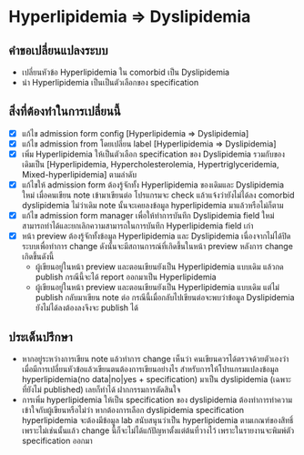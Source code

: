 # Hyperlipidemia => Dyslipidemia

## คำขอเปลี่ยนแปลงระบบ
* เปลี่ยนหัวข้อ Hyperlipidemia ใน comorbid เป็น Dyslipidemia
* นำ Hyperlipidemia เป็นเป็นตัวเลือกของ specification

## สิ่งที่ต้องทำในการเปลี่ยนนี้
- [x] แก้ไข admission form config [Hyperlipidemia => Dyslipidemia]
- [x] แก้ไข admission from โดยเปลี่ยน label [Hyperlipidemia => Dyslipidemia]
- [x] เพิ่ม Hyperlipidemia  ให้เป็นตัวเลือก specification ของ Dyslipidemia รวมกับของเดิมเป็น [Hyperlipidemia, Hypercholesterolemia, Hypertriglyceridemia, Mixed-hyperlipidemia] ตามลำดับ
- [x] แก้ไขให้ admission form ต้องรู้จักทั้ง Hyperlipidemia ของเดิมและ Dyslipidemia ใหม่ เมื่อคนเขียน note เข้ามาเขียนต่อ โปรแกรมจะ check แล้วแจ้งว่ายังไม่ได้ลง comorbid dyslipidemia ไม่ว่าเดิม note นั้นจะเคยลงข้อมูล hyperlipidemia มาแล้วหรือไม่ก็ตาม
- [x] แก้ไข admission form manager เพื่อให้ทำการบันทึก Dyslipidemia field ใหม่ สามารถทำได้และยกเลิกความสามารถในการบันทึก Hyperlipidemia field เก่า
- [x] หน้า preview ต้องรู้จักทั้งข้อมูล Hyperlipidemia และ Dyslipidemia เนื่องจากไม่ได้ปิดระบบเพื่อทำการ change ดังนั้นจะมีสถานการณ์ที่เกิดขึ้นในหน้า preview หลังการ change เกิดขึ้นดังนี้
    * ผู้เขียนอยู่ในหน้า preview และตอนเขียนยังเป็น Hyperlipidemia แบบเดิม แล้วกด publish กรณีนี้จะได้ report ออกมาเป็น Hyperlipidemia
    * ผู้เขียนอยู่ในหน้า preview และตอนเขียนยังเป็น Hyperlipidemia แบบเดิม แต่ไม่ publish กลับมาเขียน note ต่อ กรณีนี้เมื่อกลับไปเขียนต่อจะพบว่าข้อมูล Dyslipidemia ยังไม่ได้ลงต้องลงจึงจะ publish ได้

## ประเด็นปรึกษา
* หากอยู่ระหว่างการเขียน note แล้วทำการ change เห็นว่า คนเขียนควรได้ตรวจด้วยตัวเองว่า เมื่อมีการเปลี่ยนหัวข้อแล้วเขียนตนต้องการเขียนอย่างไร สำหรับการให้โปรแกรมแปลงข้อมูล hyperlipidemia(no data|no|yes + specification) มาเป็น dyslipidemia (เฉพาะ ที่ยังไม่ published) เลยก็ทำได้ ฝากกรรมการตัดสินใจ
* การเพิ่ม hyperlipidemia ให้เป็น specification ของ dyslipidemia ต้องทำการทำความเข้าใจกับผู้เขียนหรือไม่ว่า หากต้องการเลือก dyslipidemia specification hyperlipidemia จะต้องมีข้อมูล lab สนับสนุนว่าเป็น hyperlipidemia ตามเกณฑ์ของสิทธิ์ เพราะไม่เช่นนั้นแล้ว change นี้ก็จะไม่ได้แก้ปัญหาตั้งแต่ต้นที่วางไว้ เพราะในรายงานจะพิมพ์ตัว specification ออกมา
